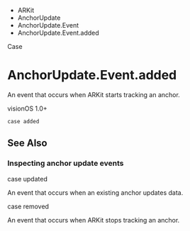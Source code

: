 

- ARKit
- AnchorUpdate
- AnchorUpdate.Event
-  AnchorUpdate.Event.added 

Case

# AnchorUpdate.Event.added

An event that occurs when ARKit starts tracking an anchor.

visionOS 1.0+

``` source
case added
```

## See Also

### Inspecting anchor update events

case updated

An event that occurs when an existing anchor updates data.

case removed

An event that occurs when ARKit stops tracking an anchor.

